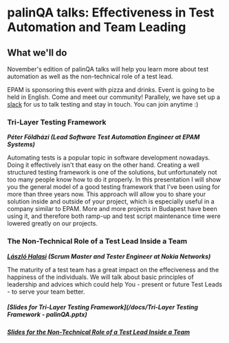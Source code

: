 # palinQA talks: Effectiveness in Test Automation and Team Leading

## What we'll do

November's edition of palinQA talks will help you learn more about test automation as well as the non-technical role of a test lead.

EPAM is sponsoring this event with pizza and drinks. Event is going to be held in English. Come and meet our community!
Parallely, we have set up a [slack](http://slackinvite.me/to/testersbudapest) for us to talk testing and stay in touch. You can join anytime :)

### Tri-Layer Testing Framework

___Péter Földházi (Lead Software Test Automation Engineer at EPAM Systems)___

Automating tests is a popular topic in software development nowadays. Doing it effectively isn't that easy on the other hand. Creating a well structured testing framework is one of the solutions, but unfortunately not too many people know how to do it properly. In this presentation I will show you the general model of a good testing framework that I've been using for more than three years now. This approach will allow you to share your solution inside and outside of your project, which is especially useful in a company similar to EPAM. More and more projects in Budapest have been using it, and therefore both ramp-up and test script maintenance time were lowered greatly on our projects.

### The Non-Technical Role of a Test Lead Inside a Team

___[László Halasi](https://hu.linkedin.com/in/halasi) (Scrum Master and Tester Engineer at Nokia Networks)___

The maturity of a test team has a great impact on the effeciveness and the happiness of the individuals. We will talk about basic principles of leadership and advices which could help You - present or future Test Leads - to serve your team better.

##### [Slides for Tri-Layer Testing Framework](/docs/Tri-Layer Testing Framework - palinQA.pptx)

##### [Slides for the Non-Technical Role of a Test Lead Inside a Team](/docs/10ElementsOfLeadership_Laszlo_Halasi_PalinQA.pdf)